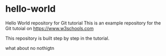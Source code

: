 # hello-world
Hello World repository for Git tutorial
This is an example repository for the Git tutoial on https://www.w3schools.com

This repository is built step by step in the tutorial.


what about no
nothigtn